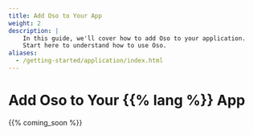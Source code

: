 ```yaml
---
title: Add Oso to Your App
weight: 2
description: |
    In this guide, we'll cover how to add Oso to your application.
    Start here to understand how to use Oso.
aliases:
  - /getting-started/application/index.html
---
```


# Add Oso to Your {{% lang %}} App

{{% coming_soon %}}
